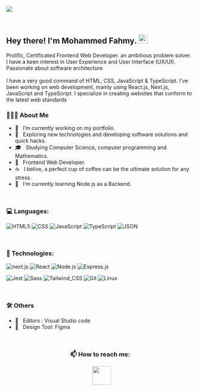 ![](https://komarev.com/ghpvc/?username=Mohammed-Fahmy99)

<br>

<h2> Hey there! I'm Mohammed Fahmy. <img src="https://user-images.githubusercontent.com/18350557/176309783-0785949b-9127-417c-8b55-ab5a4333674e.gif" width="25"></h2>
Prolific, Certificated Frontend Web Developer. an ambitious problem solver. I have a keen interest in User Experience and User Interface (UX/UI). Passionate about software architecture
<br><br>
I have a very good command of HTML, CSS, JavaScript & TypeScript. I've been working on web development, mainly using React.js, Next.js, JavaScript and TypeScript. I specialize in creating websites that conform to the latest web standards

<br>

<h3> 👨🏻‍💻 About Me </h3>

- 🔭 &nbsp; I’m currently working on my portfolio.
- 🤔 &nbsp; Exploring new technologies and developing software solutions and quick hacks.
- 🎓 &nbsp; Studying Computer Science, computer programming and Mathematics.
- 💼 &nbsp; Frontend Web Developer.
- ☕ &nbsp; I belive, a perfect cup of coffee can be the ultimate solution for any stress. 
- 🧠 &nbsp; I’m currently learning Node.js as a Backend.

<br>

### 💻 Languages:

![HTML5](https://img.shields.io/badge/HTML5-E34F26?style=flat&logo=html5&logoColor=white)
![CSS](https://img.shields.io/badge/CSS3-1572B6?style=flat&logo=css3&logoColor=white)
![JavaScript](https://img.shields.io/badge/JavaScript-323330?style=flat&logo=javascript&logoColor=F7DF1E)
![TypeScript](https://img.shields.io/badge/TypeScript-007ACC?style=flat&logo=typescript&logoColor=white)
![JSON](https://img.shields.io/badge/json-5E5C5C?style=flat&logo=json&logoColor=white)

<br />

### 🔧 Technologies:


![next.js](https://img.shields.io/badge/next.js-000000?style=flat&logo=nextdotjs&logoColor=white)
![React](https://img.shields.io/badge/React.js-20232A?style=flat&logo=react&logoColor=61DAFB)
![Node.js](https://img.shields.io/badge/Node.js-339933?style=flat&logo=nodedotjs&logoColor=white)
![Express.js](https://img.shields.io/badge/Express.js-000000?style=flat&logo=express&logoColor=white)

![Jest](https://img.shields.io/badge/Jest-C21325?style=flat&logo=jest&logoColor=white)
![Sass](https://img.shields.io/badge/Sass-CC6699?style=flat&logo=sass&logoColor=white)
![Tailwind_CSS](https://img.shields.io/badge/Tailwind_CSS-38B2AC?style=flat&logo=tailwind-css&logoColor=white)
![Git](https://img.shields.io/badge/-Git-000?style=flat&logo=git&logoColor=F05032)
![Linux](https://img.shields.io/badge/-Linux-000?style=flat&logo=Linux&logoColor=FCC624)


<br />

<h3>🛠 Others</h3>

- 🔧 &nbsp; Editors :  Visual Studio code
- 🧠 &nbsp; Design Tool: Figma

<br />

<h3 align="center">📫 How to reach me:</h3>

<p align="center">
  <!-- &nbsp; <a href="https://twitter.com/elalfi_mohammed" target="_blank" rel="noopener noreferrer"><img src="https://img.icons8.com/plasticine/100/000000/twitter.png" width="50" /></a>  
  &nbsp; <a href="https://www.linkedin.com/in/mohammed-elalfi/" target="_blank" rel="noopener noreferrer"><img src="https://img.icons8.com/plasticine/100/000000/linkedin.png" width="50" /></a> -->
  &nbsp; <a href="mailto:mohammed.famhy.mail@gmail.com" target="_blank" rel="noopener noreferrer"><img src="https://img.icons8.com/plasticine/100/000000/gmail.png"  width="50" /></a>
</p>
